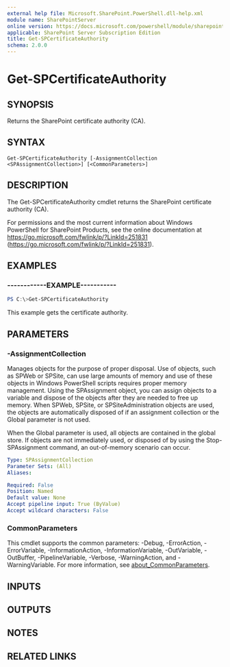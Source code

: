 ```yaml
---
external help file: Microsoft.SharePoint.PowerShell.dll-help.xml
module name: SharePointServer
online version: https://docs.microsoft.com/powershell/module/sharepoint-server/get-spcertificateauthority
applicable: SharePoint Server Subscription Edition
title: Get-SPCertificateAuthority
schema: 2.0.0
---
```


# Get-SPCertificateAuthority

## SYNOPSIS
Returns the SharePoint certificate authority (CA).

## SYNTAX

```
Get-SPCertificateAuthority [-AssignmentCollection <SPAssignmentCollection>] [<CommonParameters>]
```

## DESCRIPTION
The Get-SPCertificateAuthority cmdlet returns the SharePoint certificate authority (CA).

For permissions and the most current information about Windows PowerShell for SharePoint Products, see the online documentation at https://go.microsoft.com/fwlink/p/?LinkId=251831 (https://go.microsoft.com/fwlink/p/?LinkId=251831).

## EXAMPLES

### ------------EXAMPLE-----------
```powershell
PS C:\>Get-SPCertificateAuthority
```

This example gets the certificate authority.

## PARAMETERS

### -AssignmentCollection
Manages objects for the purpose of proper disposal.
Use of objects, such as SPWeb or SPSite, can use large amounts of memory and use of these objects in Windows PowerShell scripts requires proper memory management.
Using the SPAssignment object, you can assign objects to a variable and dispose of the objects after they are needed to free up memory.
When SPWeb, SPSite, or SPSiteAdministration objects are used, the objects are automatically disposed of if an assignment collection or the Global parameter is not used.

When the Global parameter is used, all objects are contained in the global store.
If objects are not immediately used, or disposed of by using the Stop-SPAssignment command, an out-of-memory scenario can occur.

```yaml
Type: SPAssignmentCollection
Parameter Sets: (All)
Aliases:

Required: False
Position: Named
Default value: None
Accept pipeline input: True (ByValue)
Accept wildcard characters: False
```

### CommonParameters
This cmdlet supports the common parameters: -Debug, -ErrorAction, -ErrorVariable, -InformationAction, -InformationVariable, -OutVariable, -OutBuffer, -PipelineVariable, -Verbose, -WarningAction, and -WarningVariable. For more information, see [about_CommonParameters](https://go.microsoft.com/fwlink/?LinkID=113216).

## INPUTS

## OUTPUTS

## NOTES

## RELATED LINKS
